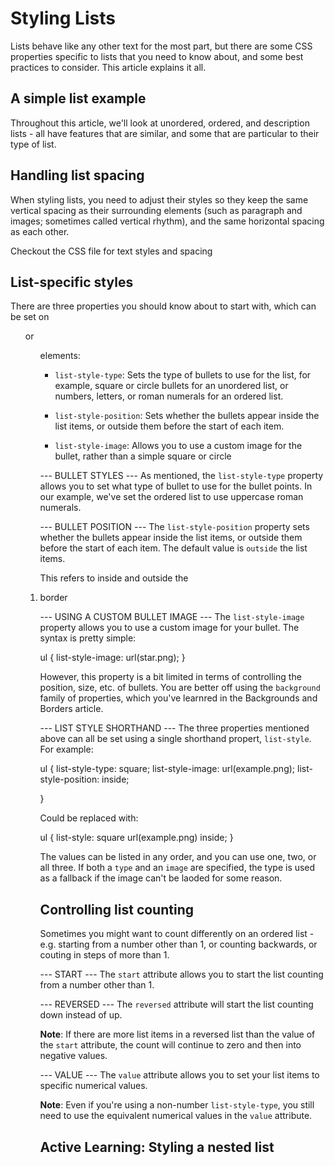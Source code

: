 # Styling Lists #
Lists behave like any other text for the most part, but there are some CSS properties specific to lists that you need to know about, and some best practices to consider. This article explains it all.

## A simple list example ##
Throughout this article, we'll look at unordered, ordered, and description lists - all have features that are similar, and some that are particular to their type of list.

## Handling list spacing ##
When styling lists, you need to adjust their styles so they keep the same vertical spacing as their surrounding elements (such as paragraph and images; sometimes called vertical rhythm), and the same horizontal spacing as each other.

Checkout the CSS file for text styles and spacing

## List-specific styles ##
There are three properties you should know about to start with, which can be set on <ul> or <ol> elements: 

* `list-style-type`: Sets the type of bullets to use for the list, for example, square or circle bullets for an unordered list, or numbers, letters, or roman numerals for an ordered list.

* `list-style-position`: Sets whether the bullets appear inside the list items, or outside them before the start of each item.

* `list-style-image`: Allows you to use a custom image for the bullet, rather than a simple square or circle

--- BULLET STYLES ---
As mentioned, the `list-style-type` property allows you to set what type of bullet to use for the bullet points. In our example, we've set the ordered list to use uppercase roman numerals.

--- BULLET POSITION ---
The `list-style-position` property sets whether the bullets appear inside the list items, or outside them before the start of each item. The default value is `outside` the list items. 

This refers to inside and outside the <li> border

--- USING A CUSTOM BULLET IMAGE ---
The `list-style-image` property allows you to use a custom image for your bullet. The syntax is pretty simple: 

ul {
  list-style-image: url(star.png);
}

However, this property is a bit limited in terms of controlling the position, size, etc. of bullets. You are better off using the `background` family of properties, which you've learnred in the Backgrounds and Borders article.

--- LIST STYLE SHORTHAND ---
The three properties mentioned above can all be set using a single shorthand propert, `list-style`. For example:

ul {
  list-style-type: square;
  list-style-image: url(example.png);
  list-style-position: inside;
  
}

Could be replaced with: 

ul {
  list-style: square url(example.png) inside;
}

The values can be listed in any order, and you can use one, two, or all three. If both a `type` and an `image` are specified, the type is used as a fallback if the image can't be laoded for some reason.

## Controlling list counting ##
Sometimes you might want to count differently on an ordered list - e.g. starting from a number other than 1, or counting backwards, or couting in steps of more than 1. 

--- START ---
The `start` attribute allows you to start the list counting from a number other than 1.

--- REVERSED ---
The `reversed` attribute will start the list counting down instead of up.

**Note**: If there are more list items in a reversed list than the value of the `start` attribute, the count will continue to zero and then into negative values.

--- VALUE ---
The `value` attribute allows you to set your list items to specific numerical values.

**Note**: Even if you're using a non-number `list-style-type`, you still need to use the equivalent numerical values in the `value` attribute.

## Active Learning: Styling a nested list ##